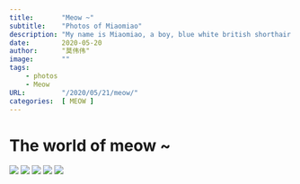 ```yaml
---
title:       "Meow ~"
subtitle:    "Photos of Miaomiao"
description: "My name is Miaomiao, a boy, blue white british shorthair cat."
date:        2020-05-20
author:      "莫伟伟"
image:       ""
tags:
    - photos
    - Meow
URL:         "/2020/05/21/meow/"
categories:  [ MEOW ]
---
```


# The world of meow ~

![](http://qam8kfig1.bkt.clouddn.com/IMG_0272.JPG)
![](http://qam8kfig1.bkt.clouddn.com/IMG_0179.JPG)
![](http://qam8kfig1.bkt.clouddn.com/IMG_0077.jpg)
![](http://qam8kfig1.bkt.clouddn.com/IMG_0271.JPG)
![](http://qam8kfig1.bkt.clouddn.com/IMG_0206.jpg)
